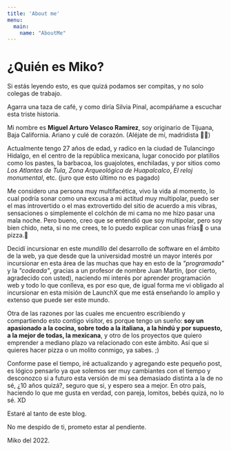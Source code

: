 ```yaml
---
title: 'About me'
menu:
  main:
    name: "AboutMe"
---
```


# ¿Quién es Miko?

Si estás leyendo esto, es que quizá podamos ser compitas, y no solo colegas de trabajo.

Agarra una taza de café, y como diría Silvia Pinal, acompáñame a escuchar esta triste historia.

Mi nombre es **Miguel Arturo Velasco Ramírez**, soy originario de Tijuana, Baja California. Ariano y culé de corazón. (Aléjate de mí, madridista 🤣🤣)

Actualmente tengo 27 años de edad, y radico en la ciudad de Tulancingo Hidalgo, en el centro de la república mexicana, lugar conocido por platillos como los pastes, la barbacoa, los guajolotes, enchiladas, y por sitios como *Los Atlantes de Tula*, *Zona Arqueológica de Huapalcalco*, *El reloj monumental*, etc. (juro que esto último no es pagado)

Me considero una persona muy multifacética, vivo la vida al momento, lo cual podría sonar como una excusa a mi actitud muy multipolar, puedo ser el mas introvertido o el mas extrovertido del sitio de acuerdo a mis vibras, sensaciones o simplemente el colchón de mi cama no me hizo pasar una mala noche. Pero bueno, creo que se entendió que soy multipolar, pero soy bien chido, neta, si no me crees, te lo puedo explicar con unas frías🍺 o una pizza.🍕

Decidí incursionar en este *mundillo* del desarrollo de software en el ámbito de la web, ya que desde que la universidad mostré un mayor interés por incursionar en esta área de las muchas que hay en esto de la *"programada"* y la *"codeada"*, gracias a un profesor de nombre Juan Martín, (por cierto, agradecido con usted), naciendo mi interés por aprender programación web y todo lo que conlleva, es por eso que, de igual forma me vi obligado al incursionar en esta misión de LaunchX que me está enseñando lo amplio y extenso que puede ser este mundo.

Otra de las razones por las cuales me encuentro escribiendo y compartiendo esto contigo visitor, es porque tengo un sueño: **soy un apasionado a la cocina, sobre todo a la italiana, a la hindú y por supuesto, a la mejor de todas, la mexicana**, y otro de los proyectos que quiero emprender a mediano plazo va relacionado con este ámbito. Así que si quieres hacer pizza o un molito conmigo, ya sabes. ;)

Conforme pase el tiempo, iré actualizando y agregando este pequeño post, es lógico pensarlo ya que solemos ser muy cambiantes con el tiempo y desconozco si a futuro esta versión de mi sea demasiado distinta a la de no sé, ¿10 años quizá?, seguro que si, y espero sea a mejor. En otro país, haciendo lo que me gusta en verdad, con pareja, lomitos, bebés quizá, no lo sé. XD

Estaré al tanto de este blog.

No me despido de ti, prometo estar al pendiente.

Miko del 2022.
